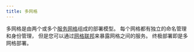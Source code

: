 ```yaml
---
title: 多网格
---
```


多网格是由两个或多个[服务网格](/zh(/docs/reference/glossary/#service-mesh))组成的部署模型。
每个网格都有独立的命名管理和身份管理，
但是您可以通过[网格联邦](/zh(/docs/reference/glossary/#mesh-federation))来暴露网格之间的服务。
终极部署即是多网格部署。
